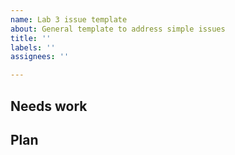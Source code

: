 ```yaml
---
name: Lab 3 issue template
about: General template to address simple issues
title: ''
labels: ''
assignees: ''

---
```


## Needs work
 <!--List issues here-->

## Plan
<!--Plan to address issue-->
